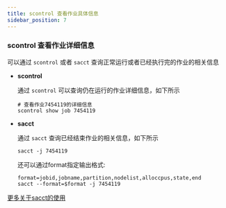 ```yaml
---
title: scontrol 查看作业具体信息
sidebar_position: 7
---
```


### scontrol 查看作业详细信息

可以通过 ``scontrol`` 或者 ``sacct`` 查询正常运行或者已经执行完的作业的相关信息

- **scontrol**

  通过 ``scontrol`` 可以查询仍在运行的作业详细信息，如下所示

  ```shell:no-line-numbers
  # 查看作业7454119的详细信息
  scontrol show job 7454119
  ```

- **sacct**

  通过 ``sacct`` 查询已经结束作业的相关信息，如下所示

  ```shell:no-line-numbers
  sacct -j 7454119
  ```

  还可以通过format指定输出格式:

  ```shell:no-line-numbers
  format=jobid,jobname,partition,nodelist,alloccpus,state,end
  sacct --format=$format -j 7454119
  ```

[更多关于sacct的使用](https://slurm.schedmd.com/sacct.html)
